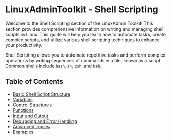 # LinuxAdminToolkit - Shell Scripting

Welcome to the Shell Scripting section of the LinuxAdmin Toolkit! This section provides comprehensive information on writing and managing shell scripts in Linux. This guide will help you learn how to automate tasks, create complex scripts, and utilize various shell scripting techniques to enhance your productivity.

Shell Scripting allows you to automate repetitive tasks and perform complex operations by writing sequences of commands in a file, known as a script. Common shells include `bash`, `sh`, `zsh`, and `ksh`.

## Table of Contents

- [Basic Shell Script Structure](https://github.com/JenilGajjar20/LinuxAdminToolkit/blob/master/shell_scripting/basic_structure.md)
- [Variables](https://github.com/JenilGajjar20/LinuxAdminToolkit/blob/master/shell_scripting/variables.md)
- [Control Structures](https://github.com/JenilGajjar20/LinuxAdminToolkit/blob/master/shell_scripting/control_structures.md)
- [Functions]()
- [Input and Output]()
- [Debugging and Error Handling]()
- [Advanced Topics]()
- [Examples]()
